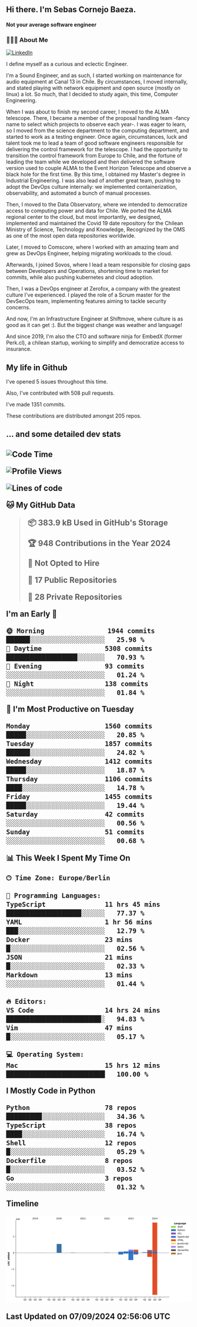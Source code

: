 <h2> Hi there.  I'm Sebas Cornejo Baeza.</h2>
<h4> Not your average software engineer</h4>
<h3> 👨🏻‍💻 About Me </h3>
<a href="http://linkedin.com/in/sebastian-cornejo-baeza/"><img alt="LinkedIn" src="https://img.shields.io/badge/Sebas%20Cornejo%20-informational?style=appveyor&logo=linkedin"></a>


I define myself as a curious and eclectic Engineer.

I'm a Sound Engineer, and as such, I started working on maintenance for audio equipment at Canal 13 in Chile.
By circumstances, I moved internally, and stated playing with network equipment and open source (mostly on linux) 
a lot. So much, that I decided to study again, this time, Computer Engineering.

When I was about to finish my second career, I moved to the ALMA telescope. There, I became a member of the proposal handling team
-fancy name to select which projects to observe each year-. 
I was eager to learn, so I moved from the science department to the computing department, and started to work as 
a testing engineer. Once again, circumstances, luck and talent took me to lead a team of good software engineers 
responsible for delivering the control framework for the telescope. I had the opportunity to transition the control framework from
Europe to Chile, and the fortune of leading the team while we developed and then delivered the software
version used to couple ALMA to the Event Horizon Telescope and observe a black hole for the first time.
By this time, I obtained my Master's degree in Industrial Engineering.
I was also lead of another great team, pushing to adopt the DevOps culture internally: we implemented containerization, observability, and automated a bunch of manual processes.

Then, I moved to the Data Observatory, where we intended to democratize access to computing power
and data for Chile. We ported the ALMA regional center to the cloud, but most importantly, we designed, implemented
and maintained the Covid 19 date repository for the Chilean Ministry of Science, Technology and Knowledge, Recognized by the OMS as one of the most open
data repositories worldwide.

Later, I moved to Comscore, where I worked with an amazing team and grew as DevOps Engineer, helping migrating workloads to the cloud.

Afterwards, I joined Sovos, where I lead a team responsible for closing gaps between Developers and Operations, shortening time to market for commits, while
also pushing kubernetes and cloud adoption.

Then, I was a DevOps engineer at Zerofox, a company with the greatest culture I've experienced. I played the role of a Scrum master for the DevSecOps team,
implementing features aiming to tackle security concerns.

And now, I'm an Infrastructure Engineer at Shiftmove, where culture is as good as it can get :). But the biggest change was weather and language!
 
And since 2019, I'm also the CTO and software ninja for EmbedX (former Perk.cl), a chilean startup, working to simplify and democratize access to insurance.

<h2> My life in Github </h2>

I've opened 5 issues throughout this time.

Also, I've contributed with 508 pull requests.

I've made 1351 commits.

These contributions are distributed amongst 205 repos.

<h2>... and some detailed dev stats<h2>

<!--START_SECTION:waka-->
![Code Time](http://img.shields.io/badge/Code%20Time-855%20hrs%2048%20mins-blue)

![Profile Views](http://img.shields.io/badge/Profile%20Views-1-blue)

![Lines of code](https://img.shields.io/badge/From%20Hello%20World%20I%27ve%20Written-3.1%20million%20lines%20of%20code-blue)

**🐱 My GitHub Data** 

> 📦 383.9 kB Used in GitHub's Storage 
 > 
> 🏆 948 Contributions in the Year 2024
 > 
> 🚫 Not Opted to Hire
 > 
> 📜 17 Public Repositories 
 > 
> 🔑 28 Private Repositories 
 > 
**I'm an Early 🐤** 

```text
🌞 Morning                1944 commits        ██████░░░░░░░░░░░░░░░░░░░   25.98 % 
🌆 Daytime                5308 commits        ██████████████████░░░░░░░   70.93 % 
🌃 Evening                93 commits          ░░░░░░░░░░░░░░░░░░░░░░░░░   01.24 % 
🌙 Night                  138 commits         ░░░░░░░░░░░░░░░░░░░░░░░░░   01.84 % 
```
📅 **I'm Most Productive on Tuesday** 

```text
Monday                   1560 commits        █████░░░░░░░░░░░░░░░░░░░░   20.85 % 
Tuesday                  1857 commits        ██████░░░░░░░░░░░░░░░░░░░   24.82 % 
Wednesday                1412 commits        █████░░░░░░░░░░░░░░░░░░░░   18.87 % 
Thursday                 1106 commits        ████░░░░░░░░░░░░░░░░░░░░░   14.78 % 
Friday                   1455 commits        █████░░░░░░░░░░░░░░░░░░░░   19.44 % 
Saturday                 42 commits          ░░░░░░░░░░░░░░░░░░░░░░░░░   00.56 % 
Sunday                   51 commits          ░░░░░░░░░░░░░░░░░░░░░░░░░   00.68 % 
```


📊 **This Week I Spent My Time On** 

```text
🕑︎ Time Zone: Europe/Berlin

💬 Programming Languages: 
TypeScript               11 hrs 45 mins      ███████████████████░░░░░░   77.37 % 
YAML                     1 hr 56 mins        ███░░░░░░░░░░░░░░░░░░░░░░   12.79 % 
Docker                   23 mins             █░░░░░░░░░░░░░░░░░░░░░░░░   02.56 % 
JSON                     21 mins             █░░░░░░░░░░░░░░░░░░░░░░░░   02.33 % 
Markdown                 13 mins             ░░░░░░░░░░░░░░░░░░░░░░░░░   01.44 % 

🔥 Editors: 
VS Code                  14 hrs 24 mins      ████████████████████████░   94.83 % 
Vim                      47 mins             █░░░░░░░░░░░░░░░░░░░░░░░░   05.17 % 

💻 Operating System: 
Mac                      15 hrs 12 mins      █████████████████████████   100.00 % 
```

**I Mostly Code in Python** 

```text
Python                   78 repos            █████████░░░░░░░░░░░░░░░░   34.36 % 
TypeScript               38 repos            ████░░░░░░░░░░░░░░░░░░░░░   16.74 % 
Shell                    12 repos            █░░░░░░░░░░░░░░░░░░░░░░░░   05.29 % 
Dockerfile               8 repos             █░░░░░░░░░░░░░░░░░░░░░░░░   03.52 % 
Go                       3 repos             ░░░░░░░░░░░░░░░░░░░░░░░░░   01.32 % 
```



**Timeline**

![Lines of Code chart](https://raw.githubusercontent.com/scornejob/scornejob/master/assets/bar_graph.png)


 Last Updated on 07/09/2024 02:56:06 UTC
<!--END_SECTION:waka-->
